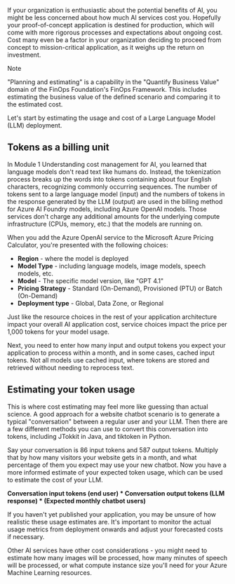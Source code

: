 If your organization is enthusiastic about the potential benefits of AI, you might be less concerned about how much AI services cost you. Hopefully your proof-of-concept application is destined for production, which will come with more rigorous processes and expectations about ongoing cost. Cost many even be a factor in your organization deciding to proceed from concept to mission-critical application, as it weighs up the return on investment.

> [!NOTE]
> "Planning and estimating" is a capability in the "Quantify Business Value" domain of the FinOps Foundation's FinOps Framework. This includes estimating the business value of the defined scenario and comparing it to the estimated cost.  

Let's start by estimating the usage and cost of a Large Language Model (LLM) deployment.

## Tokens as a billing unit

In Module 1 Understanding cost management for AI, you learned that language models don't read text like humans do. Instead, the tokenization process breaks up the words into tokens containing about four English characters, recognizing commonly occurring sequences. The number of tokens sent to a large language model (input) and the numbers of tokens in the response generated by the LLM (output) are used in the billing method for Azure AI Foundry models, including Azure OpenAI models. Those services don't charge any additional amounts for the underlying compute infrastructure (CPUs, memory, etc.) that the models are running on.

When you add the Azure OpenAI service to the Microsoft Azure Pricing Calculator, you're presented with the following choices:

- **Region** - where the model is deployed
- **Model Type** - including language models, image models, speech models, etc.
- **Model** - The specific model version, like "GPT 4.1"
- **Pricing Strategy** - Standard (On-Demand), Provisioned (PTU) or Batch (On-Demand)
- **Deployment type** - Global, Data Zone, or Regional

Just like the resource choices in the rest of your application architecture impact your overall AI application cost, service choices impact the price per 1,000 tokens for your model usage.

Next, you need to enter how many input and output tokens you expect your application to process within a month, and in some cases, cached input tokens. Not all models use cached input, where tokens are stored and retrieved without needing to reprocess text. 

## Estimating your token usage

This is where cost estimating may feel more like guessing than actual science. A good approach for a website chatbot scenario is to generate a typical "conversation" between a regular user and your LLM. Then there are a few different methods you can use to convert this conversation into tokens, including JTokkit in Java, and tiktoken in Python.

Say your conversation is 86 input tokens and 587 output tokens. Multiply that by how many visitors your website gets in a month, and what percentage of them you expect may use your new chatbot. Now you have a more informed estimate of your expected token usage, which can be used to estimate the cost of your LLM.

**Conversation input tokens (end user) * Conversation output tokens (LLM response) * (Expected monthly chatbot users)**

If you haven't yet published your application, you may be unsure of how realistic these usage estimates are. It's important to monitor the actual usage metrics from deployment onwards and adjust your forecasted costs if necessary.

Other AI services have other cost considerations - you might need to estimate how many images will be processed, how many minutes of speech will be processed, or what compute instance size you'll need for your Azure Machine Learning resources.
